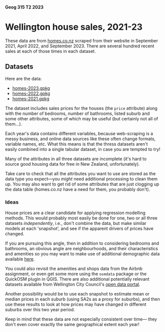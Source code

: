 **Geog 315 T2 2023**

# Wellington house sales, 2021-23
These data are from [homes.co.nz](https://homes.co.nz) scraped from their website in September 2021, April 2022, and September 2023. There are several hundred recent sales at each of those times in each dataset.

## Datasets
Here are the data: 

+ [homes-2023.gpkg](homes-2023.gpkg?raw=true)
+ [homes-2022.gpkg](homes-2022.gpkg?raw=true)
+ [homes-2021.gpkg](homes-2021.gpkg?raw=true)

The dataset includes sales prices for the houses (the `price` attribute) along with the number of bedrooms, number of bathrooms, listed suburb and some other attributes, some of which may be useful (but certainly not all of them...). 

Each year's data contains different variables, because web-scraping is a messy business, and online data sources like these often change formats, variable names, etc. What this means is that the thress datasets aren't easily combined into a single tabular dataset, in case you are tempted to try!

Many of the attributes in all three datasets are incomplete (it's hard to source good housing data for free in New Zealand, unfortunately).

Take care to check that all the attributes you want to use are stored as the data type you expect&mdash;you *might* need additional processing to clean them up. You may also want to get rid of some attributes that are just clogging up the data table (homes.co.nz have a need for them, you probably don't).

### Ideas
House prices are a clear candidate for applying regression modelling methods. This would probably most easily be done for one, two or all three datasets _independently_, i.e., don't combine the data, but make similar models at each 'snapshot', and see if the apparent drivers of prices have changed.

If you are pursuing this angle, then in addition to considering bedrooms and bathrooms, an obvious angle are neighbourhoods, and their characteristics and amenities so you may want to make use of additional demographic data available [here](../aotearoa-new-zealand-census-data.md).

You could also revisit the amenities and shops data from the Airbnb assignment, or even get some more using the `osmdata` package or the QuickOSM plugin in QGIS. There are also additional potentially relevant datasets available from Wellington City Council's [open data portal](https://data-wcc.opendata.arcgis.com/).

Another possibility would be to use each snapshot to estimate mean or median prices in each suburb (using SA2s as a proxy for suburbs), and then use these results to look at how prices may have changed in different suburbs over this two year period.

Keep in mind that these data are not especially consistent over time&mdash; they don't even cover exactly the same geographical extent each year!